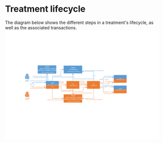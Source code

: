 # Treatment lifecycle
The diagram below shows the different steps in a treatment's lifecycle, as well as the associated transactions.
![Medication Lifecycle](../assets/workflow-medication.svg)